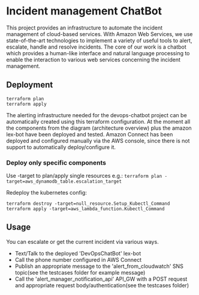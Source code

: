 # Incident management ChatBot
This project provides an infrastructure to automate the incident management of cloud-based services.
With Amazon Web Services, we use state-of-the-art technologies to implement a variety of useful tools to alert, escalate, handle and resolve incidents.
The core of our work is a chatbot which provides a human-like interface and natural language processing to enable the interaction to various web services concerning the incident management.

## Deployment

    terraform plan
    terraform apply

The alerting infrastructure needed for the devops-chatbot project can be automatically created using this terraform configuration. At the moment all the components from the diagram (architecture overview) plus the amazon lex-bot have been deployed and tested. Amazon Connect has been deployed and configured manually via the AWS console, since there is not support to automatically deploy/configure it.

### Deploy only specific components
Use -target to plan/apply single resources e.g.:
`terraform plan -target=aws_dynamodb_table.escalation_target`

Redeploy the kubernetes config:

    terraform destroy -target=null_resource.Setup_Kubectl_Command
    terraform apply -target=aws_lambda_function.Kubectl_Command    

## Usage
You can escalate or get the current incident via various ways. 
  - Text/Talk to the deployed 'DevOpsChatBot' lex-bot
  - Call the phone number configured in AWS Connect
  - Publish an appropriate message to the 'alert_from_cloudwatch' SNS topic(see the testcases folder for example message)
  - Call the 'alert_manager_notification_api' API_GW with a POST request and appropriate request body/authentication(see the testcases folder)
